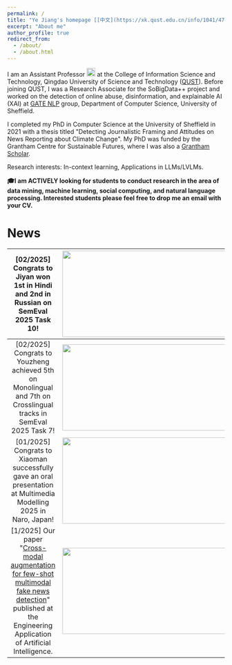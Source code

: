 ```yaml
---
permalink: /
title: "Ye Jiang's homepage [[中文](https://xk.qust.edu.cn/info/1041/4713.htm)]"
excerpt: "About me"
author_profile: true
redirect_from: 
  - /about/
  - /about.html
---
```


I am an Assistant Professor <img src="https://github.githubassets.com/images/icons/emoji/unicode/1fad1.png?v8" alt= "青年教师" width="20" height="20"> at the College of Information Science and Technology, Qingdao University of Science and Technology ([QUST](https://xk.qust.edu.cn/info/1041/4713.htm)).  Before joining QUST, I was a Research Associate for the SoBigData++ project and worked on the detection of online abuse, disinformation, and explainable AI (XAI) at [GATE NLP](https://gate.ac.uk/) group, Department of Computer Science, University of Sheffield. 

I completed my PhD in Computer Science at the University of Sheffield in 2021 with a thesis titled "Detecting Journalistic Framing and Attitudes on News Reporting about Climate Change". My PhD was funded by the Grantham Centre for Sustainable Futures, where I was also a [Grantham Scholar](https://grantham.sheffield.ac.uk/scholars/ye-jiang-2/). 

Research interests: In-context learning, Applications in LLMs/LVLMs.

**🎓I am ACTIVELY looking for students to conduct research in the area of data mining, machine learning, social computing, and natural language processing. Interested students please feel free to drop me an email with your CV.**

News
======

| [02/2025] Congrats to Jiyan won 1st in Hindi and 2nd in Russian on SemEval 2025 Task 10!  | <img src="https://github.com/zgjiangtoby/zgjiangtoby.github.io/tree/master/files/task10_all.png" width="450" height="200">  |
|:--:|:--:|
| [02/2025] Congrats to Youzheng achieved 5th on Monolingual and 7th on Crosslingual tracks in SemEval 2025 Task 7!  | <img src="https://github.com/zgjiangtoby/zgjiangtoby.github.io/tree/master/files/task7_all.png" width="450" height="200">  |
| [01/2025] Congrats to Xiaoman successfully gave an oral presentation at Multimedia Modelling 2025 in Naro, Japan!  | <img src="https://github.com/zgjiangtoby/zgjiangtoby.github.io/tree/master/files/20250306091446.jpg" width="450" height="200">  |
| [1/2025] Our paper "[Cross-modal augmentation for few-shot multimodal fake news detection](https://www.sciencedirect.com/science/article/pii/S0952197624020906)" published at the Engineering Application of Artificial Intelligence.  | <img src="https://ars.els-cdn.com/content/image/1-s2.0-S0952197624020906-gr2.jpg" width="450" height="200">  |

